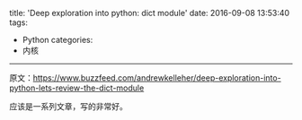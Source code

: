 title: 'Deep exploration into python: dict module'
date: 2016-09-08 13:53:40
tags:
- Python
categories:
- 内核
---

原文：<https://www.buzzfeed.com/andrewkelleher/deep-exploration-into-python-lets-review-the-dict-module>

应该是一系列文章，写的非常好。
